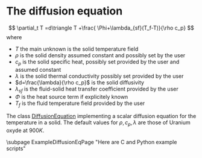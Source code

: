 The diffusion equation
======================

$$
 \partial_t T =d\triangle T +\frac{ \Phi+\lambda_{sf}(T_f-T)}{\rho c_p}
$$
where
- $T$ the main unknown is the solid temperature field
- $\rho$ is the solid density assumed constant and possibly set by the user
- $c_p$ is the solid specific heat, possibly set provided by the user and assumed constant
- $\lambda$ is the solid thermal conductivity possibly set provided by the user
- $d=\frac{\lambda}{\rho c_p}$ is the solid diffusivity
- $\lambda_{sf}$ is the fluid-solid heat transfer coefficient provided by the user
- $\Phi$ is the heat source term if explicitely known
- $T_f$ is the fluid temperature field provided by the user

The class [DiffusionEquation](../../Models/inc/DiffusionEquation.hxx) implementing a scalar diffusion equation for the temperature in a solid. The default values for $\rho, c_p, \lambda$ are those of Uranium oxyde at $900 K$.  


\subpage ExampleDiffusionEqPage "Here are C and Python example scripts"


